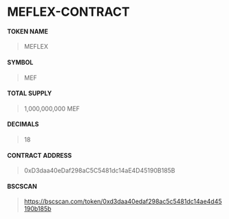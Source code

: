 # MEFLEX-CONTRACT

#### TOKEN NAME
> MEFLEX

#### SYMBOL
> MEF

#### TOTAL SUPPLY
> 1,000,000,000 MEF

#### DECIMALS
> 18

#### CONTRACT ADDRESS
> 0xD3daa40eDaf298aC5C5481dc14aE4D45190B185B

#### BSCSCAN
> <https://bscscan.com/token/0xd3daa40edaf298ac5c5481dc14ae4d45190b185b>

